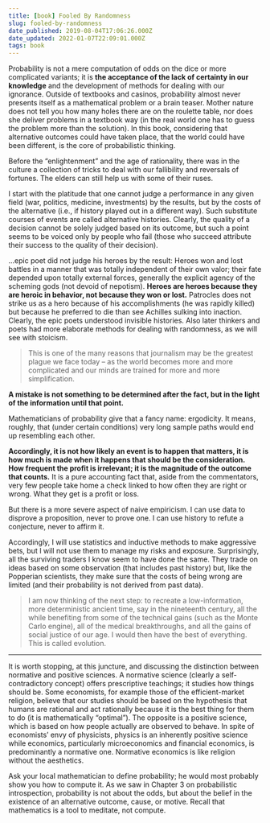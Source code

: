 ```yaml
---
title: [book] Fooled By Randomness
slug: fooled-by-randomness
date_published: 2019-08-04T17:06:26.000Z
date_updated: 2022-01-07T22:09:01.000Z
tags: book
---
```


Probability is not a mere computation of odds on the dice or more complicated variants; it is **the acceptance of the lack of certainty in our knowledge** and the development of methods for dealing with our ignorance. Outside of textbooks and casinos, probability almost never presents itself as a mathematical problem or a brain teaser. Mother nature does not tell you how many holes there are on the roulette table, nor does she deliver problems in a textbook way (in the real world one has to guess the problem more than the solution). In this book, considering that alternative outcomes could have taken place, that the world could have been different, is the core of probabilistic thinking.

Before the “enlightenment” and the age of rationality, there was in the culture a collection of tricks to deal with our fallibility and reversals of fortunes. The elders can still help us with some of their ruses.

I start with the platitude that one cannot judge a performance in any given field (war, politics, medicine, investments) by the results, but by the costs of the alternative (i.e., if history played out in a different way). Such substitute courses of events are called alternative histories. Clearly, the quality of a decision cannot be solely judged based on its outcome, but such a point seems to be voiced only by people who fail (those who succeed attribute their success to the quality of their decision).

...epic poet did not judge his heroes by the result: Heroes won and lost battles in a manner that was totally independent of their own valor; their fate depended upon totally external forces, generally the explicit agency of the scheming gods (not devoid of nepotism). **Heroes are heroes because they are heroic in behavior, not because they won or lost.** Patrocles does not strike us as a hero because of his accomplishments (he was rapidly killed) but because he preferred to die than see Achilles sulking into inaction. Clearly, the epic poets understood invisible histories. Also later thinkers and poets had more elaborate methods for dealing with randomness, as we will see with stoicism.

> This is one of the many reasons that journalism may be the greatest plague we face today – as the world becomes more and more complicated and our minds are trained for more and more simplification.

**A mistake is not something to be determined after the fact, but in the light of the information until that point.**

Mathematicians of probability give that a fancy name: ergodicity. It means, roughly, that (under certain conditions) very long sample paths would end up resembling each other.

**Accordingly, it is not how likely an event is to happen that matters, it is how much is made when it happens that should be the consideration. How frequent the profit is irrelevant; it is the magnitude of the outcome that counts.** It is a pure accounting fact that, aside from the commentators, very few people take home a check linked to how often they are right or wrong. What they get is a profit or loss.

But there is a more severe aspect of naive empiricism. I can use data to disprove a proposition, never to prove one. I can use history to refute a conjecture, never to affirm it.

Accordingly, I will use statistics and inductive methods to make aggressive bets, but I will not use them to manage my risks and exposure. Surprisingly, all the surviving traders I know seem to have done the same. They trade on ideas based on some observation (that includes past history) but, like the Popperian scientists, they make sure that the costs of being wrong are limited (and their probability is not derived from past data).

> I am now thinking of the next step: to recreate a low-information, more deterministic ancient time, say in the nineteenth century, all the while benefiting from some of the technical gains (such as the Monte Carlo engine), all of the medical breakthroughs, and all the gains of social justice of our age. I would then have the best of everything. This is called evolution.

--- 

It is worth stopping, at this juncture, and discussing the distinction between normative and positive sciences. A normative science (clearly a self-contradictory concept) offers prescriptive teachings; it studies how things should be. Some economists, for example those of the efficient-market religion, believe that our studies should be based on the hypothesis that humans are rational and act rationally because it is the best thing for them to do (it is mathematically “optimal”). The opposite is a positive science, which is based on how people actually are observed to behave. In spite of economists’ envy of physicists, physics is an inherently positive science while economics, particularly microeconomics and financial economics, is predominantly a normative one. Normative economics is like religion without the aesthetics.

Ask your local mathematician to define probability; he would most probably show you how to compute it. As we saw in Chapter 3 on probabilistic introspection, probability is not about the odds, but about the belief in the existence of an alternative outcome, cause, or motive. Recall that mathematics is a tool to meditate, not compute.

